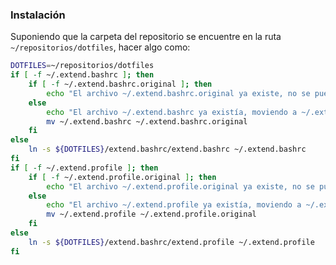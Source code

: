 ### Instalación
Suponiendo que la carpeta del repositorio se encuentre en la ruta `~/repositorios/dotfiles`, hacer algo como:

```bash
DOTFILES=~/repositorios/dotfiles
if [ -f ~/.extend.bashrc ]; then
	if [ -f ~/.extend.bashrc.original ]; then
		echo "El archivo ~/.extend.bashrc.original ya existe, no se puede seguir"
	else
		echo "El archivo ~/.extend.bashrc ya existía, moviendo a ~/.extend.bashrc.original"
		mv ~/.extend.bashrc ~/.extend.bashrc.original
	fi
else
	ln -s ${DOTFILES}/extend.bashrc/extend.bashrc ~/.extend.bashrc
fi
if [ -f ~/.extend.profile ]; then
	if [ -f ~/.extend.profile.original ]; then
		echo "El archivo ~/.extend.profile.original ya existe, no se puede seguir"
	else
		echo "El archivo ~/.extend.profile ya existía, moviendo a ~/.extend.profile.original"
		mv ~/.extend.profile ~/.extend.profile.original
	fi
else
	ln -s ${DOTFILES}/extend.bashrc/extend.profile ~/.extend.profile
fi
```

